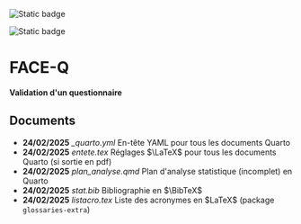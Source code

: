 ![Static badge](https://img.shields.io/badge/PAS-V0.1-orange)

![Static badge](https://img.shields.io/badge/Rapport-projet-grey)


# FACE-Q

**Validation d'un questionnaire**

## Documents

- **24/02/2025** *_quarto.yml* En-tête YAML pour tous les documents Quarto
- **24/02/2025** *entete.tex* Réglages $\LaTeX$ pour tous les documents Quarto (si sortie en pdf)
- **24/02/2025** *plan_analyse.qmd* Plan d'analyse statistique (incomplet) en Quarto
- **24/02/2025** *stat.bib* Bibliographie en $\BibTeX$
- **24/02/2025** *listacro.tex* Liste des acronymes en \$LaTeX$ (package `glossaries-extra`)
